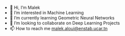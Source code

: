 - 👋 Hi, I’m Malek
- 👀 I’m interested in Machine Learning
- 🌱 I’m currently learning Geometric Neural Networks
- 💞️ I’m looking to collaborate on Deep Learning Projects
- 📫 How to reach me [malek.aloui@enstab.ucar.tn](mailto:malek.aloui@enstab.ucar.tn)



<!---
malekalouiii/malekalouiii is a ✨ special ✨ repository because its `README.md` (this file) appears on your GitHub profile.
You can click the Preview link to take a look at your changes.
--->
